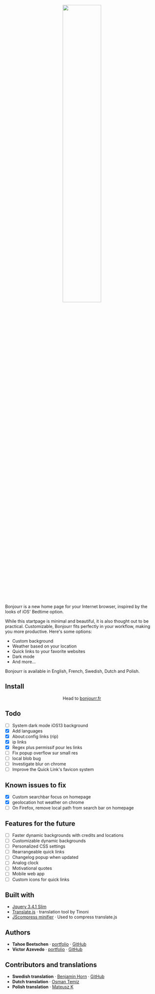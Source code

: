 <p align="center">
  <img src="https://raw.githubusercontent.com/victorazevedo-me/Bonjourr/master/src/images/popup/bonjourrpopup.png" width="50%"></img>
</p>

Bonjourr is a new home page for your Internet browser, inspired by the looks of iOS' Bedtime option.

While this startpage is minimal and beautiful, it is also thought out to be practical. Customizable, Bonjourr fits perfectly in your workflow, making you more productive. Here's some options:

* Custom background
* Weather based on your location
* Quick links to your favorite websites
* Dark mode
* And more...

Bonjourr is available in English, French, Swedish, Dutch and Polish.

## Install

<p align="center">Head to <a href="https://bonjourr.fr">bonjourr.fr</a></p>

## Todo

- [ ] System dark mode iOS13 background
- [x] Add languages
- [x] About:config links (rip)
- [x] ip links
- [x] Regex plus permissif pour les links
- [ ] Fix popup overflow sur small res
- [ ] local blob bug
- [ ] Investigate blur on chrome
- [ ] Improve the Quick Link's favicon system

## Known issues to fix

- [x] Custom searchbar focus on homepage
- [x] geolocation hot weather on chrome
- [ ] On Firefox, remove local path from search bar on homepage

## Features for the future

- [ ] Faster dynamic backgrounds with credits and locations
- [ ] Customizable dynamic backgrounds
- [ ] Personalized CSS settings
- [ ] Rearrangeable quick links
- [ ] Changelog popup when updated
- [ ] Analog clock
- [ ] Motivational quotes
- [ ] Mobile web app
- [ ] Custom icons for quick links

## Built with

* [Jquery 3.4.1 Slim](https://code.jquery.com/jquery-3.4.1.slim.min.js)
* [Translate.js](https://github.com/tinoni/translate.js) · translation tool by Tinoni
* [JScompress minifier](https://jscompress.com/) · Used to compress translate.js

## Authors

* **Tahoe Beetschen** · [portfolio](https://tahoe.be) · [GitHub](https://github.com/Tahoooe)
* **Victor Azevedo** · [portfolio](https://victor-azevedo.me) · [GitHub](https://github.com/victorazevedo-me)

## Contributors and translations

* **Swedish translation** · [Benjamin Horn](https://benjaminhorn.io/) · [GitHub](https://github.com/beije)
* **Dutch translation** · [Osman Temiz](https://www.reddit.com/user/manllac)
* **Polish translation** · [Mateusz K](https://www.reddit.com/user/DiVine92)